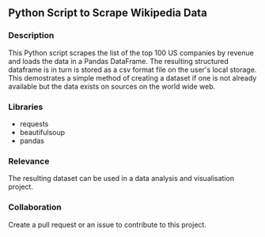 ## Python Script to Scrape Wikipedia Data
### Description
This Python script scrapes the list of the top 100 US companies by revenue and loads the data in a Pandas DataFrame. The resulting structured dataframe is in turn is stored as a csv format file on the user's local storage. This demostrates a simple method of creating a dataset if one is not already available but the data exists on sources on the world wide web.

### Libraries
- requests
- beautifulsoup
- pandas

### Relevance
The resulting dataset can be used in a data analysis and visualisation project.

### Collaboration
Create a pull request or an issue to contribute to this project.